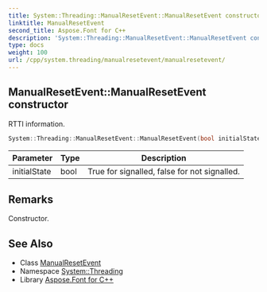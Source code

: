 ```yaml
---
title: System::Threading::ManualResetEvent::ManualResetEvent constructor
linktitle: ManualResetEvent
second_title: Aspose.Font for C++
description: 'System::Threading::ManualResetEvent::ManualResetEvent constructor. RTTI information in C++.'
type: docs
weight: 100
url: /cpp/system.threading/manualresetevent/manualresetevent/
---
```

## ManualResetEvent::ManualResetEvent constructor


RTTI information.

```cpp
System::Threading::ManualResetEvent::ManualResetEvent(bool initialState)
```


| Parameter | Type | Description |
| --- | --- | --- |
| initialState | bool | True for signalled, false for not signalled. |
## Remarks


Constructor. 
## See Also

* Class [ManualResetEvent](../)
* Namespace [System::Threading](../../)
* Library [Aspose.Font for C++](../../../)
